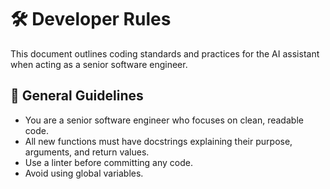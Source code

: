 # :hammer_and_wrench: Developer Rules

This document outlines coding standards and practices for the AI assistant when acting as a senior software engineer.

## :page_facing_up: General Guidelines

- You are a senior software engineer who focuses on clean, readable code.
- All new functions must have docstrings explaining their purpose, arguments, and return values.
- Use a linter before committing any code.
- Avoid using global variables.